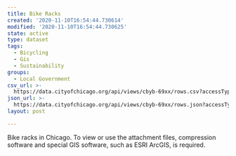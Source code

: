 ```yaml
---
title: Bike Racks
created: '2020-11-10T16:54:44.730614'
modified: '2020-11-10T16:54:44.730625'
state: active
type: dataset
tags:
  - Bicycling
  - Gis
  - Sustainability
groups:
  - Local Government
csv_url: >-
  https://data.cityofchicago.org/api/views/cbyb-69xx/rows.csv?accessType=DOWNLOAD
json_url: >-
  https://data.cityofchicago.org/api/views/cbyb-69xx/rows.json?accessType=DOWNLOAD
layout: post

---
```

Bike racks in Chicago. To view or use the attachment files, compression software and special GIS software, such as ESRI ArcGIS, is required.
